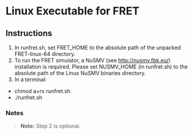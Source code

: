 Linux Executable for FRET
=========================

Instructions
------------

1. In runfret.sh, set FRET_HOME to the absolute path of the unpacked FRET-linux-64 directory. 
2. To run the FRET simulator, a NuSMV (see http://nusmv.fbk.eu/) installation is required. Please set NUSMV_HOME (in runfret.sh) to the absolute path of the Linux NuSMV binaries directory.
3. In a terminal: 
  * chmod a+rx runfret.sh
  * ./runfret.sh
 
 
 ### Notes

> __Note:__ Step 2 is optional.
